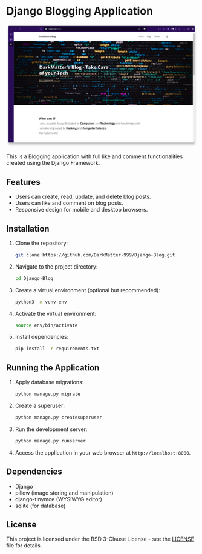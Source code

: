 # Django Blogging Application

![](assets/index.png)

This is a Blogging application with full like and comment functionalities created using the Django Framework.

## Features

- Users can create, read, update, and delete blog posts.
- Users can like and comment on blog posts.
- Responsive design for mobile and desktop browsers.

## Installation
1. Clone the repository:

    ```bash
    git clone https://github.com/DarkMatter-999/Django-Blog.git
    ```

2. Navigate to the project directory:

    ```bash
    cd Django-Blog
    ```

3. Create a virtual environment (optional but recommended):

    ```bash
    python3 -m venv env
    ```

4. Activate the virtual environment:

    ```bash
    source env/bin/activate
    ```

5. Install dependencies:

    ```bash
    pip install -r requirements.txt
    ```

## Running the Application

1. Apply database migrations:

    ```bash
    python manage.py migrate
    ```

2. Create a superuser:

    ```bash
    python manage.py createsuperuser
    ```

3. Run the development server:

    ```bash
    python manage.py runserver
    ```

4. Access the application in your web browser at `http://localhost:8000`.

## Dependencies

- Django
- pillow (image storing and manipulation)
- django-tinymce (WYSIWYG editor)
- sqlite (for database)

## License

This project is licensed under the BSD 3-Clause License - see the [LICENSE](LICENSE) file for details.
